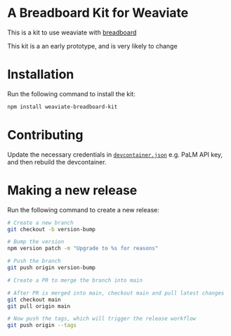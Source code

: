 # A Breadboard Kit for Weaviate

This is a kit to use weaviate with [breadboard](https://github.com/breadboard-ai/breadboard/)

This kit is a an early prototype, and is very likely to change

# Installation

Run the following command to install the kit:

```bash
npm install weaviate-breadboard-kit
```

# Contributing

Update the necessary credentials in [`devcontainer.json`](.devcontainer/devcontainer.json) e.g. PaLM API key, and then rebuild the devcontainer.

# Making a new release

Run the following command to create a new release:

```bash
# Create a new branch
git checkout -b version-bump

# Bump the version
npm version patch -m "Upgrade to %s for reasons"

# Push the branch
git push origin version-bump

# Create a PR to merge the branch into main

# After PR is merged into main, checkout main and pull latest changes
git checkout main
git pull origin main

# Now push the tags, which will trigger the release workflow
git push origin --tags
```